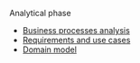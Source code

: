 Analytical phase
- [Business processes analysis](./it1/01_business-processes.md)
- [Requirements and use cases](./it1/02_requirements.md)
- [Domain model](./it1/03_domain-model.md)
